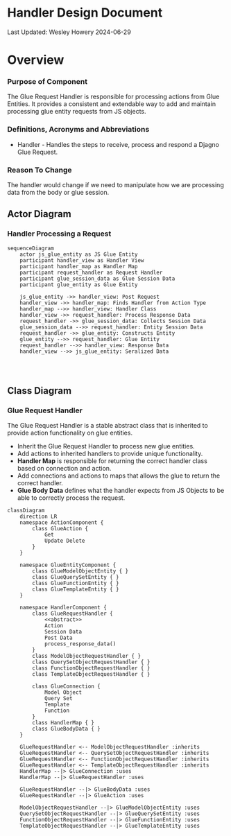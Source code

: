# Handler Design Document 
Last Updated: Wesley Howery 2024-06-29

# Overview
### Purpose of Component 
The Glue Request Handler is responsible for processing actions from Glue Entities. It provides a consistent and
extendable way to add and maintain processing glue entity requests from JS objects.

### Definitions, Acronyms and Abbreviations
- Handler - Handles the steps to receive, process and respond a Djagno Glue Request.    

### Reason To Change
The handler would change if we need to manipulate how we are processing data from the body or glue session.

## Actor Diagram
### Handler Processing  a Request
```mermaid
sequenceDiagram
    actor js_glue_entity as JS Glue Entity
    participant handler_view as Handler View
    participant handler_map as Handler Map
    participant request_handler as Request Handler
    participant glue_session_data as Glue Session Data
    participant glue_entity as Glue Entity
        
    js_glue_entity ->> handler_view: Post Request
    handler_view ->> handler_map: Finds Handler from Action Type 
    handler_map -->> handler_view: Handler Class
    handler_view ->> request_handler: Process Response Data
    request_handler ->> glue_session_data: Collects Session Data
    glue_session_data -->> request_handler: Entity Session Data
    request_handler ->> glue_entity: Constructs Entity
    glue_entity -->> request_handler: Glue Entity
    request_handler -->> handler_view: Response Data
    handler_view -->> js_glue_entity: Seralized Data
    
    
    
```

## Class Diagram
### Glue Request Handler
The Glue Request Handler is a stable abstract class that is inherited to provide action functionality on glue entities. 
- Inherit the Glue Request Handler to process new glue entities. 
- Add actions to inherited handlers to provide unique functionality. 
- **Handler Map** is responsible for returning the correct handler class based on connection and action. 
- Add connections and actions to maps that allows the glue to return the correct handler. 
- **Glue Body Data** defines what the handler expects from JS Objects to be able to correctly process the request. 

```mermaid
classDiagram
    direction LR
    namespace ActionComponent {
        class GlueAction { 
            Get
            Update Delete
        }
    }
    
    namespace GlueEntityComponent {
        class GlueModelObjectEntity { }
        class GlueQuerySetEntity { }
        class GlueFunctionEntity { }
        class GlueTemplateEntity { }
    }
    
    namespace HandlerComponent {
        class GlueRequestHandler {
            <<abstract>>
            Action 
            Session Data 
            Post Data
            process_response_data()
        }
        class ModelObjectRequestHandler { }
        class QuerySetObjectRequestHandler { }
        class FunctionObjectRequestHandler { }
        class TemplateObjectRequestHandler { }
     
        class GlueConnection {
            Model Object
            Query Set 
            Template
            Function
        }
        class HandlerMap { }
        class GlueBodyData { } 
    }
    
    GlueRequestHandler <-- ModelObjectRequestHandler :inherits
    GlueRequestHandler <-- QuerySetObjectRequestHandler :inherits
    GlueRequestHandler <-- FunctionObjectRequestHandler :inherits
    GlueRequestHandler <-- TemplateObjectRequestHandler :inherits
    HandlerMap --|> GlueConnection :uses
    HandlerMap --|> GlueRequestHandler :uses
    
    GlueRequestHandler --|> GlueBodyData :uses
    GlueRequestHandler --|> GlueAction :uses
    
    ModelObjectRequestHandler --|> GlueModelObjectEntity :uses
    QuerySetObjectRequestHandler --|> GlueQuerySetEntity :uses
    FunctionObjectRequestHandler --|> GlueFunctionEntity :uses
    TemplateObjectRequestHandler --|> GlueTemplateEntity :uses
    
```